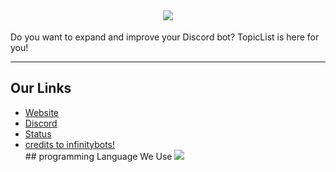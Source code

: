 <h2 align='center'>
  <img src="https://pbs.twimg.com/profile_banners/1505194289323823105/1659846758/1500x500" />
  <br> 
</h2>
<p>
Do you want to expand and improve your Discord bot? TopicList is here for you!
</p>

<hr>

<h2>
  Our Links
</h2>

<ul>
  <li><a href="https://topiclist.xyz">Website</a></li>
  <li><a href="https://topiclist.xyz/dc">Discord</a></li>
  <li><a href="https://topiclist.instatus.com">Status</a></li>
<li><a href="https://infinitybots.gg">credits to infinitybots!</a></li
</ul>
## programming Language We Use
   
<img src="https://skillicons.dev/icons?i=java,css,html,django,docker,express,flask,go,Javascript,nextjs,mongodb,mysql,nodejs,react,redis,sqlite,tailwind,ts,vscode&theme=dark" />
</div>

<br />
